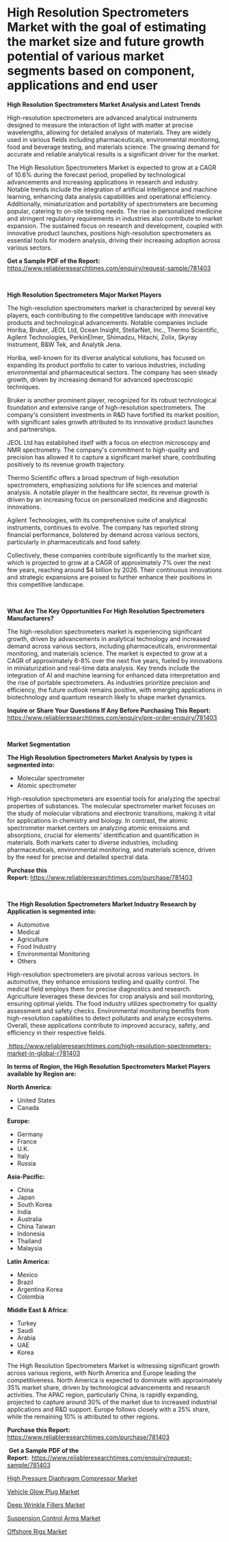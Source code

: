<p><h1>High Resolution Spectrometers Market with the goal of estimating the market size and future growth potential of various market segments based on component, applications and end user</h1></p><p><strong>High Resolution Spectrometers Market Analysis and Latest Trends</strong></p>
<p><p>High-resolution spectrometers are advanced analytical instruments designed to measure the interaction of light with matter at precise wavelengths, allowing for detailed analysis of materials. They are widely used in various fields including pharmaceuticals, environmental monitoring, food and beverage testing, and materials science. The growing demand for accurate and reliable analytical results is a significant driver for the market.</p><p>The High Resolution Spectrometers Market is expected to grow at a CAGR of 10.6% during the forecast period, propelled by technological advancements and increasing applications in research and industry. Notable trends include the integration of artificial intelligence and machine learning, enhancing data analysis capabilities and operational efficiency. Additionally, miniaturization and portability of spectrometers are becoming popular, catering to on-site testing needs. The rise in personalized medicine and stringent regulatory requirements in industries also contribute to market expansion. The sustained focus on research and development, coupled with innovative product launches, positions high-resolution spectrometers as essential tools for modern analysis, driving their increasing adoption across various sectors.</p></p>
<p><strong>Get a Sample PDF of the Report:&nbsp;</strong> <a href="https://www.reliableresearchtimes.com/enquiry/request-sample/781403?utm_campaign=1400&utm_medium=2&utm_source=Github&utm_content=ia&utm_term=15102024&utm_id=high-resolution-spectrometers">https://www.reliableresearchtimes.com/enquiry/request-sample/781403</a></p>
<p>&nbsp;</p>
<p><strong>High Resolution Spectrometers Major Market Players</strong></p>
<p><p>The high-resolution spectrometers market is characterized by several key players, each contributing to the competitive landscape with innovative products and technological advancements. Notable companies include Horiba, Bruker, JEOL Ltd, Ocean Insight, StellarNet, Inc., Thermo Scientific, Agilent Technologies, PerkinElmer, Shimadzu, Hitachi, Zolix, Skyray Instrument, B&W Tek, and Analytik Jena.</p><p>Horiba, well-known for its diverse analytical solutions, has focused on expanding its product portfolio to cater to various industries, including environmental and pharmaceutical sectors. The company has seen steady growth, driven by increasing demand for advanced spectroscopic techniques.</p><p>Bruker is another prominent player, recognized for its robust technological foundation and extensive range of high-resolution spectrometers. The company's consistent investments in R&D have fortified its market position, with significant sales growth attributed to its innovative product launches and partnerships.</p><p>JEOL Ltd has established itself with a focus on electron microscopy and NMR spectrometry. The company's commitment to high-quality and precision has allowed it to capture a significant market share, contributing positively to its revenue growth trajectory.</p><p>Thermo Scientific offers a broad spectrum of high-resolution spectrometers, emphasizing solutions for life sciences and material analysis. A notable player in the healthcare sector, its revenue growth is driven by an increasing focus on personalized medicine and diagnostic innovations.</p><p>Agilent Technologies, with its comprehensive suite of analytical instruments, continues to evolve. The company has reported strong financial performance, bolstered by demand across various sectors, particularly in pharmaceuticals and food safety.</p><p>Collectively, these companies contribute significantly to the market size, which is projected to grow at a CAGR of approximately 7% over the next few years, reaching around $4 billion by 2026. Their continuous innovations and strategic expansions are poised to further enhance their positions in this competitive landscape.</p></p>
<p>&nbsp;</p>
<p><strong>What Are The Key Opportunities For High Resolution Spectrometers Manufacturers?</strong></p>
<p><p>The high-resolution spectrometers market is experiencing significant growth, driven by advancements in analytical technology and increased demand across various sectors, including pharmaceuticals, environmental monitoring, and materials science. The market is expected to grow at a CAGR of approximately 6-8% over the next five years, fueled by innovations in miniaturization and real-time data analysis. Key trends include the integration of AI and machine learning for enhanced data interpretation and the rise of portable spectrometers. As industries prioritize precision and efficiency, the future outlook remains positive, with emerging applications in biotechnology and quantum research likely to shape market dynamics.</p></p>
<p><strong>Inquire or Share Your Questions If Any Before Purchasing This Report:</strong> <a href="https://www.reliableresearchtimes.com/enquiry/pre-order-enquiry/781403?utm_campaign=1400&utm_medium=2&utm_source=Github&utm_content=ia&utm_term=15102024&utm_id=high-resolution-spectrometers">https://www.reliableresearchtimes.com/enquiry/pre-order-enquiry/781403</a></p>
<p>&nbsp;</p>
<p><strong>Market Segmentation</strong></p>
<p><strong>The High Resolution Spectrometers Market Analysis by types is segmented into:</strong></p>
<p><ul><li>Molecular spectrometer</li><li>Atomic spectrometer</li></ul></p>
<p><p>High-resolution spectrometers are essential tools for analyzing the spectral properties of substances. The molecular spectrometer market focuses on the study of molecular vibrations and electronic transitions, making it vital for applications in chemistry and biology. In contrast, the atomic spectrometer market centers on analyzing atomic emissions and absorptions, crucial for elements' identification and quantification in materials. Both markets cater to diverse industries, including pharmaceuticals, environmental monitoring, and materials science, driven by the need for precise and detailed spectral data.</p></p>
<p><strong>Purchase this Report:&nbsp;</strong><a href="https://www.reliableresearchtimes.com/purchase/781403?utm_campaign=1400&utm_medium=2&utm_source=Github&utm_content=ia&utm_term=15102024&utm_id=high-resolution-spectrometers">https://www.reliableresearchtimes.com/purchase/781403</a></p>
<p>&nbsp;</p>
<p><strong>The High Resolution Spectrometers Market Industry Research by Application is segmented into:</strong></p>
<p><ul><li>Automotive</li><li>Medical</li><li>Agriculture</li><li>Food Industry</li><li>Environmental Monitoring</li><li>Others</li></ul></p>
<p><p>High-resolution spectrometers are pivotal across various sectors. In automotive, they enhance emissions testing and quality control. The medical field employs them for precise diagnostics and research. Agriculture leverages these devices for crop analysis and soil monitoring, ensuring optimal yields. The food industry utilizes spectrometry for quality assessment and safety checks. Environmental monitoring benefits from high-resolution capabilities to detect pollutants and analyze ecosystems. Overall, these applications contribute to improved accuracy, safety, and efficiency in their respective fields.</p></p>
<p><a href="https://www.reliableresearchtimes.com/high-resolution-spectrometers-market-in-global-r781403?utm_campaign=1400&utm_medium=2&utm_source=Github&utm_content=ia&utm_term=15102024&utm_id=high-resolution-spectrometers">&nbsp;https://www.reliableresearchtimes.com/high-resolution-spectrometers-market-in-global-r781403</a></p>
<p><strong>In terms of Region, the High Resolution Spectrometers Market Players available by Region are:</strong></p>
<p>
    <p> <strong> North America: </strong>
        <ul>
            <li>United States</li>
            <li>Canada</li>
        </ul>
        </p> 
    <p> <strong> Europe: </strong>
        <ul>
            <li>Germany</li>
            <li>France</li>
            <li>U.K.</li>
            <li>Italy</li>
            <li>Russia</li>
        </ul>
        </p> 
    <p> <strong> Asia-Pacific: </strong>
        <ul>
            <li>China</li>
            <li>Japan</li>
            <li>South Korea</li>
            <li>India</li>
            <li>Australia</li>
            <li>China Taiwan</li>
            <li>Indonesia</li>
            <li>Thailand</li>
            <li>Malaysia</li>
        </ul>
        </p> 
    <p> <strong> Latin America: </strong>
        <ul>
            <li>Mexico</li>
            <li>Brazil</li>
            <li>Argentina Korea</li>
            <li>Colombia</li>
        </ul>
        </p> 
    <p> <strong> Middle East & Africa: </strong>
        <ul>
            <li>Turkey</li>
            <li>Saudi</li>
            <li>Arabia</li>
            <li>UAE</li>
            <li>Korea</li>
        </ul>
    </p>
    </p>
<p><p>The High Resolution Spectrometers Market is witnessing significant growth across various regions, with North America and Europe leading the competitiveness. North America is expected to dominate with approximately 35% market share, driven by technological advancements and research activities. The APAC region, particularly China, is rapidly expanding, projected to capture around 30% of the market due to increased industrial applications and R&D support. Europe follows closely with a 25% share, while the remaining 10% is attributed to other regions.</p></p>
<p><strong>Purchase this Report: </strong><a href="https://www.reliableresearchtimes.com/purchase/781403?utm_campaign=1400&utm_medium=2&utm_source=Github&utm_content=ia&utm_term=15102024&utm_id=high-resolution-spectrometers">https://www.reliableresearchtimes.com/purchase/781403</a></p>
<p>&nbsp;<strong>Get a Sample PDF of the Report:&nbsp;&nbsp;</strong><a href="https://www.reliableresearchtimes.com/enquiry/request-sample/781403?utm_campaign=1400&utm_medium=2&utm_source=Github&utm_content=ia&utm_term=15102024&utm_id=high-resolution-spectrometers">https://www.reliableresearchtimes.com/enquiry/request-sample/781403</a></p>
<p><strong></strong></p>
<p><p><a href="https://github.com/joannesouthgate/Market-Research-Report-List-5/blob/main/high-pressure-diaphragm-compressor-market.md?utm_campaign=1400&utm_medium=2&utm_source=Github&utm_content=ia&utm_term=15102024&utm_id=high-resolution-spectrometers">High Pressure Diaphragm Compressor Market</a></p><p><a href="https://www.linkedin.com/pulse/vehicle-glow-plug-market-evolution-global-trends-regional-j4v5f?trk=public_post_embed_feed-article-content&utm_campaign=1400&utm_medium=2&utm_source=Github&utm_content=ia&utm_term=15102024&utm_id=high-resolution-spectrometers">Vehicle Glow Plug Market</a></p><p><a href="https://www.linkedin.com/pulse/strategic-roadmap-global-deep-wrinkle-fillers-market-insights-apaff?trk=public_post_embed_feed-article-content&utm_campaign=1400&utm_medium=2&utm_source=Github&utm_content=ia&utm_term=15102024&utm_id=high-resolution-spectrometers">Deep Wrinkle Fillers Market</a></p><p><a href="https://www.linkedin.com/pulse/global-suspension-control-arms-market-pulse-trends-growth-analysis-kvdae?trk=public_post_embed_feed-article-content&utm_campaign=1400&utm_medium=2&utm_source=Github&utm_content=ia&utm_term=15102024&utm_id=high-resolution-spectrometers">Suspension Control Arms Market</a></p><p><a href="https://www.linkedin.com/pulse/offshore-rigs-market-research-report-exploring-size-revenue-analysis-6w6nf?utm_campaign=1400&utm_medium=2&utm_source=Github&utm_content=ia&utm_term=15102024&utm_id=high-resolution-spectrometers">Offshore Rigs Market</a></p></p>